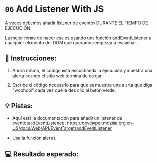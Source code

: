 # `06` Add Listener With JS
A veces debemos añadir listener de eventos DURANTE EL TIEMPO DE EJECUCIÓN.

La mejor forma de hacer eso es usando una función addEventListener a cualquier elemento del DOM que queramos empezar a escuchar.

## 📝 Instrucciones:
1. Ahora mismo, el código está escuchando la ejecución y muestra una alerta cuando el sitio web termina de cargar.

2. Escribe el código necesario para que se muestre una alerta que diga "woohoo!" cada vez que le des clic al botón verde.
## 💡 Pistas:
- Aquí está la documentación para añadir un listener de evento(addEventListener): https://developer.mozilla.org/en-US/docs/Web/API/EventTarget/addEventListener

- Usa la función alert().

## 💻 Resultado esperado:
